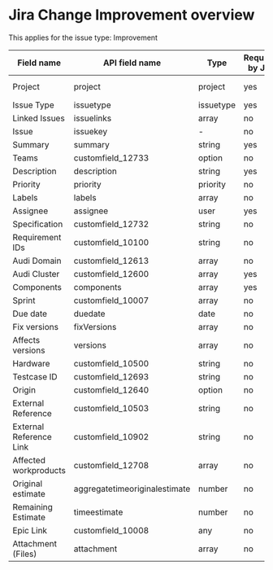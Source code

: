 # Jira Change Improvement overview

This applies for the issue type: Improvement

| Field name              | API field name                | Type      | Required by Jira | Default input     |
| ----------------------- | ----------------------------- | --------- | ---------------- | ----------------- |
| Project                 | project                       | project   | yes              | Audi HCP5 (AHCP5) |
| Issue Type              | issuetype                     | issuetype | yes              | Improvement       |
| Linked Issues           | issuelinks                    | array     | no               | -                 |
| Issue                   | issuekey                      | -         | no               | -                 |
| Summary                 | summary                       | string    | yes              | -                 |
| Teams                   | customfield_12733             | option    | no               | -                 |
| Description             | description                   | string    | yes              | -                 |
| Priority                | priority                      | priority  | no               | -                 |
| Labels                  | labels                        | array     | no               | -                 |
| Assignee                | assignee                      | user      | yes              | automatic         |
| Specification           | customfield_12732             | string    | no               | -                 |
| Requirement IDs         | customfield_10100             | string    | no               | -                 |
| Audi Domain             | customfield_12613             | array     | no               | -                 |
| Audi Cluster            | customfield_12600             | array     | yes              | -                 |
| Components              | components                    | array     | yes              | -                 |
| Sprint                  | customfield_10007             | array     | no               | -                 |
| Due date                | duedate                       | date      | no               | -                 |
| Fix versions            | fixVersions                   | array     | no               | -                 |
| Affects versions        | versions                      | array     | no               | -                 |
| Hardware                | customfield_10500             | string    | no               | -                 |
| Testcase ID             | customfield_12693             | string    | no               | -                 |
| Origin                  | customfield_12640             | option    | no               | -                 |
| External Reference      | customfield_10503             | string    | no               | -                 |
| External Reference Link | customfield_10902             | string    | no               | -                 |
| Affected workproducts   | customfield_12708             | array     | no               | -                 |
| Original estimate       | aggregatetimeoriginalestimate | number    | no               | -                 |
| Remaining Estimate      | timeestimate                  | number    | no               | -                 |
| Epic Link               | customfield_10008             | any       | no               | -                 |
| Attachment (Files)      | attachment                    | array     | no               | -                 |
